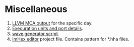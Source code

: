 # Miscellaneous

1. [LLVM MCA output](/misc/llvm_mca_output.md) for the specific day.
2. [Execuration units and port details](/misc/cpu_details.md).
3. [wave generator script](/misc/gen_wav.py).
4. [ImHex editor](https://imhex.werwolv.net/) project file. Contains pattern for *.hha files.
